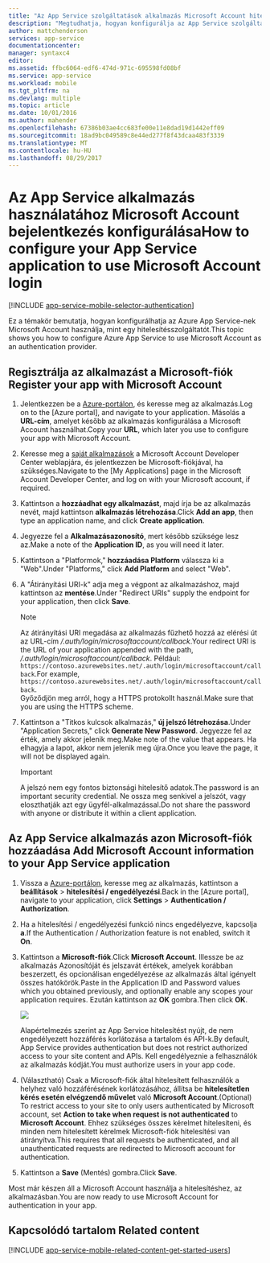 ```yaml
---
title: "Az App Service szolgáltatások alkalmazás Microsoft Account hitelesítés konfigurálása"
description: "Megtudhatja, hogyan konfigurálja az App Service szolgáltatások alkalmazás Microsoft Account hitelesítést."
author: mattchenderson
services: app-service
documentationcenter: 
manager: syntaxc4
editor: 
ms.assetid: ffbc6064-edf6-474d-971c-695598fd08bf
ms.service: app-service
ms.workload: mobile
ms.tgt_pltfrm: na
ms.devlang: multiple
ms.topic: article
ms.date: 10/01/2016
ms.author: mahender
ms.openlocfilehash: 67386b03ae4cc683fe00e11e8dad19d1442eff09
ms.sourcegitcommit: 18ad9bc049589c8e44ed277f8f43dcaa483f3339
ms.translationtype: MT
ms.contentlocale: hu-HU
ms.lasthandoff: 08/29/2017
---
```

# <a name="how-to-configure-your-app-service-application-to-use-microsoft-account-login"></a><span data-ttu-id="754f9-103">Az App Service alkalmazás használatához Microsoft Account bejelentkezés konfigurálása</span><span class="sxs-lookup"><span data-stu-id="754f9-103">How to configure your App Service application to use Microsoft Account login</span></span>
[!INCLUDE [app-service-mobile-selector-authentication](../../includes/app-service-mobile-selector-authentication.md)]

<span data-ttu-id="754f9-104">Ez a témakör bemutatja, hogyan konfigurálhatja az Azure App Service-nek Microsoft Account használja, mint egy hitelesítésszolgáltatót.</span><span class="sxs-lookup"><span data-stu-id="754f9-104">This topic shows you how to configure Azure App Service to use Microsoft Account as an authentication provider.</span></span> 

## <span data-ttu-id="754f9-105"><a name="register-microsoft-account"></a>Regisztrálja az alkalmazást a Microsoft-fiók</span><span class="sxs-lookup"><span data-stu-id="754f9-105"><a name="register-microsoft-account"> </a>Register your app with Microsoft Account</span></span>
1. <span data-ttu-id="754f9-106">Jelentkezzen be a [Azure-portálon], és keresse meg az alkalmazás.</span><span class="sxs-lookup"><span data-stu-id="754f9-106">Log on to the [Azure portal], and navigate to your application.</span></span> <span data-ttu-id="754f9-107">Másolás a **URL-cím**, amelyet később az alkalmazás konfigurálása a Microsoft Account használhat.</span><span class="sxs-lookup"><span data-stu-id="754f9-107">Copy your **URL**, which later you use to configure your app with Microsoft Account.</span></span>
2. <span data-ttu-id="754f9-108">Keresse meg a [saját alkalmazások] a Microsoft Account Developer Center weblapjára, és jelentkezzen be Microsoft-fiókjával, ha szükséges.</span><span class="sxs-lookup"><span data-stu-id="754f9-108">Navigate to the [My Applications] page in the Microsoft Account Developer Center, and log on with your Microsoft account, if required.</span></span>
3. <span data-ttu-id="754f9-109">Kattintson a **hozzáadhat egy alkalmazást**, majd írja be az alkalmazás nevét, majd kattintson **alkalmazás létrehozása**.</span><span class="sxs-lookup"><span data-stu-id="754f9-109">Click **Add an app**, then type an application name, and click **Create application**.</span></span>
4. <span data-ttu-id="754f9-110">Jegyezze fel a **Alkalmazásazonosító**, mert később szüksége lesz az.</span><span class="sxs-lookup"><span data-stu-id="754f9-110">Make a note of the **Application ID**, as you will need it later.</span></span> 
5. <span data-ttu-id="754f9-111">Kattintson a "Platformok," **hozzáadása Platform** válassza ki a "Web".</span><span class="sxs-lookup"><span data-stu-id="754f9-111">Under "Platforms," click **Add Platform** and select "Web".</span></span>
6. <span data-ttu-id="754f9-112">A "Átirányítási URI-k" adja meg a végpont az alkalmazáshoz, majd kattintson az **mentése**.</span><span class="sxs-lookup"><span data-stu-id="754f9-112">Under "Redirect URIs" supply the endpoint for your application, then click **Save**.</span></span> 
   
   > [!NOTE]
   > <span data-ttu-id="754f9-113">Az átirányítási URI megadása az alkalmazás fűzhető hozzá az elérési út az URL-cím */.auth/login/microsoftaccount/callback*.</span><span class="sxs-lookup"><span data-stu-id="754f9-113">Your redirect URI is the URL of your application appended with the path, */.auth/login/microsoftaccount/callback*.</span></span> <span data-ttu-id="754f9-114">Például: `https://contoso.azurewebsites.net/.auth/login/microsoftaccount/callback`.</span><span class="sxs-lookup"><span data-stu-id="754f9-114">For example, `https://contoso.azurewebsites.net/.auth/login/microsoftaccount/callback`.</span></span>   
   > <span data-ttu-id="754f9-115">Győződjön meg arról, hogy a HTTPS protokollt használ.</span><span class="sxs-lookup"><span data-stu-id="754f9-115">Make sure that you are using the HTTPS scheme.</span></span>
   
7. <span data-ttu-id="754f9-116">Kattintson a "Titkos kulcsok alkalmazás," **új jelszó létrehozása**.</span><span class="sxs-lookup"><span data-stu-id="754f9-116">Under "Application Secrets," click **Generate New Password**.</span></span> <span data-ttu-id="754f9-117">Jegyezze fel az érték, amely akkor jelenik meg.</span><span class="sxs-lookup"><span data-stu-id="754f9-117">Make note of the value that appears.</span></span> <span data-ttu-id="754f9-118">Ha elhagyja a lapot, akkor nem jelenik meg újra.</span><span class="sxs-lookup"><span data-stu-id="754f9-118">Once you leave the page, it will not be displayed again.</span></span>

    > [!IMPORTANT]
    > <span data-ttu-id="754f9-119">A jelszó nem egy fontos biztonsági hitelesítő adatok.</span><span class="sxs-lookup"><span data-stu-id="754f9-119">The password is an important security credential.</span></span> <span data-ttu-id="754f9-120">Ne ossza meg senkivel a jelszót, vagy eloszthatják azt egy ügyfél-alkalmazással.</span><span class="sxs-lookup"><span data-stu-id="754f9-120">Do not share the password with anyone or distribute it within a client application.</span></span>

## <span data-ttu-id="754f9-121"><a name="secrets"></a>Az App Service alkalmazás azon Microsoft-fiók hozzáadása</span><span class="sxs-lookup"><span data-stu-id="754f9-121"><a name="secrets"> </a>Add Microsoft Account information to your App Service application</span></span>
1. <span data-ttu-id="754f9-122">Vissza a [Azure-portálon], keresse meg az alkalmazás, kattintson a **beállítások** > **hitelesítési / engedélyezési**.</span><span class="sxs-lookup"><span data-stu-id="754f9-122">Back in the [Azure portal], navigate to your application, click **Settings** > **Authentication / Authorization**.</span></span>
2. <span data-ttu-id="754f9-123">Ha a hitelesítési / engedélyezési funkció nincs engedélyezve, kapcsolja **a**.</span><span class="sxs-lookup"><span data-stu-id="754f9-123">If the Authentication / Authorization feature is not enabled, switch it **On**.</span></span>
3. <span data-ttu-id="754f9-124">Kattintson a **Microsoft-fiók**.</span><span class="sxs-lookup"><span data-stu-id="754f9-124">Click **Microsoft Account**.</span></span> <span data-ttu-id="754f9-125">Illessze be az alkalmazás Azonosítóját és jelszavát értékek, amelyek korábban beszerzett, és opcionálisan engedélyezése az alkalmazás által igényelt összes hatókörök.</span><span class="sxs-lookup"><span data-stu-id="754f9-125">Paste in the Application ID and Password values which you obtained previously, and optionally enable any scopes your application requires.</span></span> <span data-ttu-id="754f9-126">Ezután kattintson az **OK** gombra.</span><span class="sxs-lookup"><span data-stu-id="754f9-126">Then click **OK**.</span></span>
   
    ![][1]
   
    <span data-ttu-id="754f9-127">Alapértelmezés szerint az App Service hitelesítést nyújt, de nem engedélyezett hozzáférés korlátozása a tartalom és API-k.</span><span class="sxs-lookup"><span data-stu-id="754f9-127">By default, App Service provides authentication but does not restrict authorized access to your site content and APIs.</span></span> <span data-ttu-id="754f9-128">Kell engedélyeznie a felhasználók az alkalmazás kódját.</span><span class="sxs-lookup"><span data-stu-id="754f9-128">You must authorize users in your app code.</span></span>
4. <span data-ttu-id="754f9-129">(Választható) Csak a Microsoft-fiók által hitelesített felhasználók a helyhez való hozzáférésének korlátozásához, állítsa be **hitelesítetlen kérés esetén elvégzendő művelet** való **Microsoft Account**.</span><span class="sxs-lookup"><span data-stu-id="754f9-129">(Optional) To restrict access to your site to only users authenticated by Microsoft account, set **Action to take when request is not authenticated** to **Microsoft Account**.</span></span> <span data-ttu-id="754f9-130">Ehhez szükséges összes kérelmet hitelesíteni, és minden nem hitelesített kérelmek Microsoft-fiók hitelesítési van átirányítva.</span><span class="sxs-lookup"><span data-stu-id="754f9-130">This requires that all requests be authenticated, and all unauthenticated requests are redirected to Microsoft account for authentication.</span></span>
5. <span data-ttu-id="754f9-131">Kattintson a **Save** (Mentés) gombra.</span><span class="sxs-lookup"><span data-stu-id="754f9-131">Click **Save**.</span></span>

<span data-ttu-id="754f9-132">Most már készen áll a Microsoft Account használja a hitelesítéshez, az alkalmazásban.</span><span class="sxs-lookup"><span data-stu-id="754f9-132">You are now ready to use Microsoft Account for authentication in your app.</span></span>

## <span data-ttu-id="754f9-133"><a name="related-content"></a>Kapcsolódó tartalom</span><span class="sxs-lookup"><span data-stu-id="754f9-133"><a name="related-content"> </a>Related content</span></span>
[!INCLUDE [app-service-mobile-related-content-get-started-users](../../includes/app-service-mobile-related-content-get-started-users.md)]

<!-- Images. -->

[0]: ./media/app-service-mobile-how-to-configure-microsoft-authentication/app-service-microsoftaccount-redirect.png
[1]: ./media/app-service-mobile-how-to-configure-microsoft-authentication/mobile-app-microsoftaccount-settings.png

<!-- URLs. -->

[saját alkalmazások]: http://go.microsoft.com/fwlink/p/?LinkId=262039
[Azure-portálon]: https://portal.azure.com/
